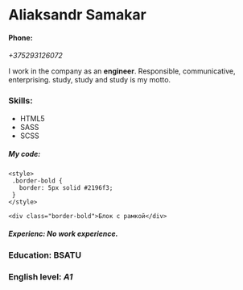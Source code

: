# Aliaksandr Samakar

#### Phone: 
*+375293126072*

I work in the company as an __engineer__. Responsible, communicative, enterprising. study, study and study is my motto.

### Skills: 
* HTML5
* SASS
* SCSS

##### My code:
 ```
 <style>
  .border-bold {
    border: 5px solid #2196f3;
  }
</style>

<div class="border-bold">Блок с рамкой</div>
```

##### Experienc: No work experience.

### Education: BSATU

### English level: *A1*


 